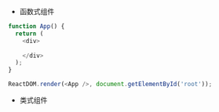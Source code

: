 * 函数式组件

```js
function App() {
  return (
    <div>
      
    </div>
  );
}

ReactDOM.render(<App />, document.getElementById('root'));
```

* 类式组件



